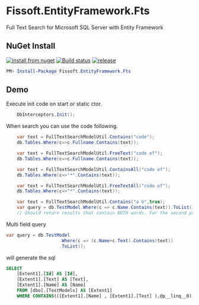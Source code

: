 # Fissoft.EntityFramework.Fts
Full Text Search for Microsoft SQL Server with Entity Framework

## NuGet Install
[![install from nuget](http://img.shields.io/nuget/v/Fissoft.EntityFramework.Fts.svg?style=flat-square)](https://www.nuget.org/packages/Fissoft.EntityFramework.Fts)
[![Build status](https://ci.appveyor.com/api/projects/status/mwwua6k43p88ro9j?svg=true)](https://ci.appveyor.com/project/chsword/fissoft-entityframework-fts)
[![release](https://img.shields.io/github/release/fissoft/Fissoft.EntityFramework.Fts.svg?style=flat-square)](https://github.com/fissoft/Fissoft.EntityFramework.Fts/releases)


``` powershell
PM> Install-Package Fissoft.EntityFramework.Fts
```

## Demo
Execute init code on start or static ctor.
``` C#
    DbInterceptors.Init();
```
When search you can use the code following.
``` c#
    var text = FullTextSearchModelUtil.Contains("code");
    db.Tables.Where(c=>c.Fullname.Contains(text));
```
``` C#
    var text = FullTextSearchModelUtil.FreeText("code ef");
    db.Tables.Where(c=>c.Fullname.Contains(text));
```
``` C#
    var text = FullTextSearchModelUtil.ContainsAll("code ef");
    db.Tables.Where(c=>"*".Contains(text));
```
``` C#
    var text = FullTextSearchModelUtil.FreeTextAll("code ef");
    db.Tables.Where(c=>"*".Contains(text));
```
``` C#
    var text = FullTextSearchModelUtil.Contains("a b",true);
    var query = db.TestModel.Where(c => c.Name.Contains(text)).ToList(); 
    // Should return results that contain BOTH words. For the second param = false, should return records with either of the words
```

Multi field query
``` c#
var query = db.TestModel
                    .Where(c => (c.Name+c.Text).Contains(text))
                    .ToList();
```

will generate the sql

``` sql
SELECT 
    [Extent1].[Id] AS [Id], 
    [Extent1].[Text] AS [Text], 
    [Extent1].[Name] AS [Name]
    FROM [dbo].[TestModels] AS [Extent1]
    WHERE CONTAINS(([Extent1].[Name] , [Extent1].[Text] ),@p__linq__0)
```
